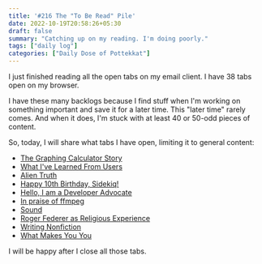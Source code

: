```yaml
---
title: '#216 The "To Be Read" Pile'
date: 2022-10-19T20:58:26+05:30
draft: false
summary: "Catching up on my reading. I'm doing poorly."
tags: ["daily log"]
categories: ["Daily Dose of Pottekkat"]
---
```


I just finished reading all the open tabs on my email client. I have 38 tabs open on my browser.

I have these many backlogs because I find stuff when I'm working on something important and save it for a later time. This "later time" rarely comes. And when it does, I'm stuck with at least 40 or 50-odd pieces of content.

So, today, I will share what tabs I have open, limiting it to general content:

- [The Graphing Calculator Story](https://www.pacifict.com/Story/)
- [What I've Learned From Users](http://www.paulgraham.com/users.html)
- [Alien Truth](http://www.paulgraham.com/alien.html)
- [Happy 10th Birthday, Sidekiq!](https://www.mikeperham.com/2022/01/17/happy-10th-birthday-sidekiq/)
- [Hello, I am a Developer Advocate](https://medium.com/@joelmarcey/hello-i-am-a-developer-advocate-ff7db13058c7)
- [In praise of ffmpeg](https://drewdevault.com/2022/10/12/In-praise-of-ffmpeg.html)
- [Sound](https://ciechanow.ski/sound/)
- [Roger Federer as Religious Experience](https://www.nytimes.com/2006/08/20/sports/playmagazine/20federer.html)
- [Writing Nonfiction](https://www.brainspodcast.com/episode/writing-nonfiction)
- [What Makes You You](https://waitbutwhy.com/2014/12/what-makes-you-you.html?utm_source=Main+List&utm_campaign=07785e1d03-AUTO_ARCHIVE-08&utm_medium=email&utm_term=0_5b568bad0b-07785e1d03-55523149&mc_cid=07785e1d03)

I will be happy after I close all those tabs.
